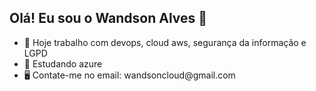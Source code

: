 ## Olá! Eu sou o Wandson Alves  👋
<ul>
<li>👔 Hoje trabalho com devops, cloud aws, segurança da informação e LGPD</li>
<li>📓 Estudando azure</li>
<li>🖥 Contate-me no email: wandsoncloud@gmail.com</li>
</ul>
 

